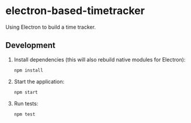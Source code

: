 # electron-based-timetracker

Using Electron to build a time tracker.

## Development

1. Install dependencies (this will also rebuild native modules for Electron):
   ```bash
   npm install
   ```
2. Start the application:
   ```bash
   npm start
   ```
3. Run tests:
   ```bash
   npm test
   ```
